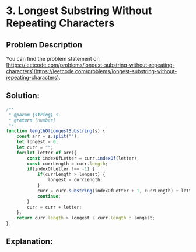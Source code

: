 # 3. Longest Substring Without Repeating Characters

## Problem Description

You can find the problem statement on [https://leetcode.com/problems/longest-substring-without-repeating-characters](https://leetcode.com/problems/longest-substring-without-repeating-characters).

## Solution:

```js
/**
 * @param {string} s
 * @return {number}
 */
function lengthOfLongestSubstring(s) {
    const arr = s.split("");
    let longest = 0;
    let curr = "";
    for(let letter of arr){
        const indexOfLetter = curr.indexOf(letter);
        const currLength = curr.length;
        if(indexOfLetter !== -1) {
            if(currLength > longest) {
                longest = currLength;
            }
            curr = curr.substring(indexOfLetter + 1, currLength) + letter;
            continue;
        }
        curr = curr + letter;
    };
    return curr.length > longest ? curr.length : longest;
};
```

## Explanation:

